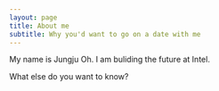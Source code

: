 ```yaml
---
layout: page
title: About me
subtitle: Why you'd want to go on a date with me
---
```


My name is Jungju Oh. I am buliding the future at Intel.

What else do you want to know?
